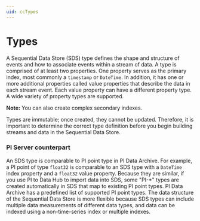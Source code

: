 ```yaml
---
uid: ccTypes
---
```


# Types

A Sequential Data Store (SDS) type defines the shape and structure of events and how to associate events within a stream of data. A type is comprised of at least two properties. One property serves as the primary index, most commonly a `timestamp` or `DateTime`. In addition, it has one or more additional properties called value properties that describe the data in each stream event. Each value property can have a different property type. A wide variety of property types are supported.

**Note:** You can also create complex secondary indexes. 

Types are immutable; once created, they cannot be updated. Therefore, it is important to determine the correct type definition before you begin building streams and data in the Sequential Data Store.

### <a name="types-pi-server"></a>PI Server counterpart

An SDS type is comparable to PI point type in PI Data Archive. For example, a PI point of type `float32` is comparable to an SDS type with a `DateTime` index property and a `float32` value property. Because they are similar, if you use PI to Data Hub to import data into SDS, some "PI-\*" types are created automatically in SDS that map to existing PI point types. PI Data Archive has a predefined list of supported PI point types. The data structure of the Sequential Data Store is more flexible because SDS types can include multiple data measurements of different data types, and data can be indexed using a non-time-series index or multiple indexes.

